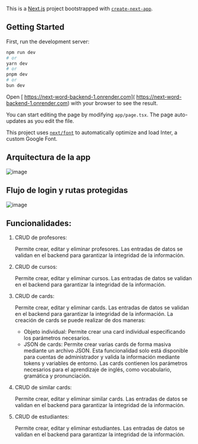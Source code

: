 This is a [Next.js](https://nextjs.org/) project bootstrapped with [`create-next-app`](https://github.com/vercel/next.js/tree/canary/packages/create-next-app).

## Getting Started

First, run the development server:

```bash
npm run dev
# or
yarn dev
# or
pnpm dev
# or
bun dev
```

Open [ https://next-word-backend-1.onrender.com]( https://next-word-backend-1.onrender.com) with your browser to see the result.

You can start editing the page by modifying `app/page.tsx`. The page auto-updates as you edit the file.

This project uses [`next/font`](https://nextjs.org/docs/basic-features/font-optimization) to automatically optimize and load Inter, a custom Google Font.

## Arquitectura de la app
![image](https://github.com/thonyDeveloperSoftware77/next-word-web/assets/122832433/1a6ec43e-2ec1-4ac6-bc5a-7da659d21c0a)

## Flujo  de login y rutas protegidas
![image](https://github.com/thonyDeveloperSoftware77/next-word-web/assets/122832433/8d51e225-3625-4fa9-b194-9171a7a10cb5)

## Funcionalidades:
1. CRUD de profesores:

    Permite crear, editar y eliminar profesores.
    Las entradas de datos se validan en el backend para garantizar la integridad de la información.

2. CRUD de cursos:

    Permite crear, editar y eliminar cursos.
    Las entradas de datos se validan en el backend para garantizar la integridad de la información.

3. CRUD de cards:

    Permite crear, editar y eliminar cards.
    Las entradas de datos se validan en el backend para garantizar la integridad de la información.
    La creación de cards se puede realizar de dos maneras:
    - Objeto individual: Permite crear una card individual especificando los parámetros necesarios.
    - JSON de cards: Permite crear varias cards de forma masiva mediante un archivo JSON. Esta funcionalidad solo está disponible para cuentas de administrador y valida la información mediante tokens y variables de entorno.
    Las cards contienen los parámetros necesarios para el aprendizaje de inglés, como vocabulario, gramática y pronunciación.

4. CRUD de similar cards:

    Permite crear, editar y eliminar similar cards.
    Las entradas de datos se validan en el backend para garantizar la integridad de la información.

5. CRUD de estudiantes:

    Permite crear, editar y eliminar estudiantes.
    Las entradas de datos se validan en el backend para garantizar la integridad de la información.
